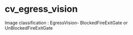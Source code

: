 # cv_egress_vision
Image classification : EgressVision- BlockedFireExitGate or UnBlockedFireExitGate
